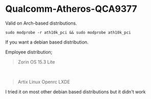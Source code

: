 # Qualcomm-Atheros-QCA9377

Valid on Arch-based distributions. 

```
sudo modprobe -r ath10k_pci && sudo modprobe ath10k_pci
```

If you want a debian based distribution.

Employee distribution;

> Zorin OS 15.3 Lite
<br>

> Artix Linux Openrc LXDE

I tried it on most other debian based distributions but it didn't work
